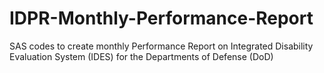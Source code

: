 # IDPR-Monthly-Performance-Report
SAS codes to create monthly Performance Report on Integrated Disability Evaluation System (IDES) for the Departments of Defense (DoD) 
